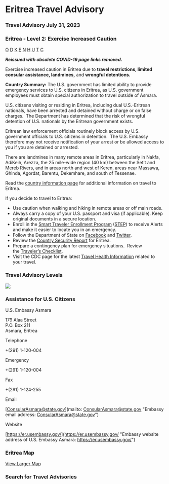 # Eritrea Travel Advisory

### Travel Advisory July 31, 2023

### Eritrea - Level 2: Exercise Increased Caution

[O](javascript:void(0); "Tool Tip: Other")
[D](javascript:void(0); "Tool Tip: Wrongful Detention")
[K](javascript:void(0); "Tool Tip: Kidnap and Hostage")
[E](javascript:void(0); "Tool Tip: Event")
[N](javascript:void(0); "Tool Tip: Disaster")
[H](javascript:void(0); "Tool Tip: Health")
[U](javascript:void(0); "Tool Tip: Civil Unrest")
[T](javascript:void(0); "Tool Tip: Terrorism")
[C](javascript:void(0); "Tool Tip: Crimes")

***Reissued with obsolete COVID-19 page links removed.***

Exercise increased caution in Eritrea due to **travel restrictions, limited consular assistance, landmines,** and **wrongful detentions.**

**Country Summary:** The U.S. government has limited ability to provide emergency services to U.S. citizens in Eritrea, as U.S. government employees must obtain special authorization to travel outside of Asmara.

U.S. citizens visiting or residing in Eritrea, including dual U.S.-Eritrean nationals, have been arrested and detained without charge or on false charges.  The Department has determined that the risk of wrongful detention of U.S. nationals by the Eritrean government exists.

Eritrean law enforcement officials routinely block access by U.S. government officials to U.S. citizens in detention.  The U.S. Embassy therefore may not receive notification of your arrest or be allowed access to you if you are detained or arrested.

There are landmines in many remote areas in Eritrea, particularly in Nakfa, AdiKeih, Arezza, the 25 mile-wide region (40 km) between the Setit and Mereb Rivers, and in areas north and west of Keren, areas near Massawa, Ghinda, Agordat, Barentu, Dekemhare, and south of Tessenae.

Read the [country information page](https://travel.state.gov/content/travel/en/international-travel/International-Travel-Country-Information-Pages/Eritrea.html) for additional information on travel to Eritrea.

If you decide to travel to Eritrea:

* Use caution when walking and hiking in remote areas or off main roads.
* Always carry a copy of your U.S. passport and visa (if applicable). Keep original documents in a secure location.
* Enroll in the [Smart Traveler Enrollment Program](https://step.state.gov/step/) ([STEP](https://step.state.gov/step/)) to receive Alerts and make it easier to locate you in an emergency.
* Follow the Department of State on [Facebook](https://www.facebook.com/travelgov) and [Twitter](https://twitter.com/StateDept?ref_src=twsrc%5Egoogle%7Ctwcamp%5Eserp%7Ctwgr%5Eauthor).
* Review the [Country Security Report](https://www.osac.gov/Content/Browse/Report?subContentTypes=Country%20Security%20Report) for Eritrea.
* Prepare a contingency plan for emergency situations.  Review the [Traveler’s Checklist](https://travel.state.gov/content/passports/en/go/checklist.html).
* Visit the CDC page for the latest [Travel Health Information](https://wwwnc.cdc.gov/travel/destinations/list) related to your travel.

### Travel Advisory Levels

[![](/content/dam/NEWTravelAssets/images/travel-levelv2.svg)](/content/travel/en/international-travel/before-you-go/about-our-new-products.html "Travel Advisory Levels")

### Assistance for U.S. Citizens

U.S. Embassy Asmara

179 Alaa Street  
P.O. Box 211  
Asmara, Eritrea

Telephone

+(291) 1-120-004

Emergency

+(291) 1-120-004

Fax

+(291) 1-124-255

Email

[ConsularAsmara@state.gov](mailto: ConsularAsmara@state.gov "Embassy email address: ConsularAsmara@state.gov")

Website

[https://er.usembassy.gov/](https://er.usembassy.gov/ "Embassy website address of U.S. Embassy Asmara: https://er.usembassy.gov/")

### Eritrea Map

[View Larger Map](https://travelmaps.state.gov/TSGMap/?extent=32.99361096,12.485956239,43.632155568,17.869734737 "Map of Eritrea")



### Search for Travel Advisories